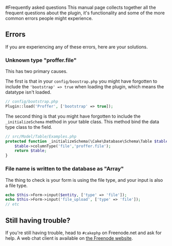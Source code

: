 #Frequently asked questions
This manual page collects together all the frequent questions about the plugin, it's functionality and some of the more 
common errors people might experience.

## Errors
If you are experiencing any of these errors, here are your solutions.

### Unknown type "proffer.file"
This has two primary causes.

The first is that in your `config/boostrap.php` you might have forgotten to include the 
`'bootstrap' => true` when loading the plugin, which means the datatype isn't loaded.

```php
// config/bootstrap.php
Plugin::load('Proffer', ['bootstrap' => true]);
```

The second thing is that you might have forgotten to include the `_initializeSchema` method in your table class. This 
method bind the data type class to the field.

```php
// src/Model/Table/Examples.php
protected function _initializeSchema(\Cake\Database\Schema\Table $table) {
    $table->columnType('file','proffer.file');
    return $table;
}
```

### File name is written to the database as "Array"
The thing to check is your form is using the file type, and your input is also a file type.

```php
echo $this->Form->input($entity, ['type' => 'file']);
echo $this->Form->input('file_upload', ['type' => 'file']);
// etc
```

## Still having trouble?
If you're still having trouble, head to `#cakephp` on Freenode.net and ask for help. A web chat client is available 
on [the Freenode website](http://webchat.freenode.net/).